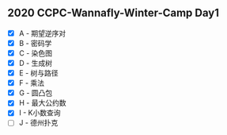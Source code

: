 ## 2020 CCPC-Wannafly-Winter-Camp Day1
- [X] A - 期望逆序对
- [X] B - 密码学
- [X] C - 染色图
- [X] D - 生成树
- [X] E - 树与路径
- [X] F - 乘法
- [X] G - 圆凸包
- [X] H - 最大公约数
- [X] I - K小数查询
- [ ] J - 德州扑克
